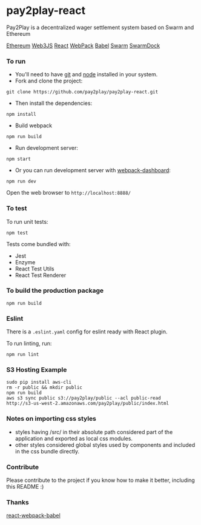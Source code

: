 # pay2play-react
Pay2Play is a decentralized wager settlement system based on Swarm and Ethereum

[Ethereum](http://ethereum.org)
[Web3JS](http://web3js.readthedocs.io/en/1.0/)
[React](https://facebook.github.io/react/)
[WebPack](http://webpack.github.io/)
[Babel](https://babeljs.io/)
[Swarm](http://swarm-gateways.net)
[SwarmDock](http://swarmdock.com)

### To run

* You'll need to have [git](https://git-scm.com/) and [node](https://nodejs.org/en/) installed in your system.
* Fork and clone the project:

```
git clone https://github.com/pay2play/pay2play-react.git
```

* Then install the dependencies:

```
npm install
```

* Build webpack

```
npm run build
```

* Run development server:

```
npm start
```

* Or you can run development server with [webpack-dashboard](https://github.com/FormidableLabs/webpack-dashboard):

```
npm run dev
```

Open the web browser to `http://localhost:8888/`

### To test
To run unit tests:

```
npm test
```

Tests come bundled with:

* Jest
* Enzyme
* React Test Utils
* React Test Renderer

### To build the production package

```
npm run build
```

### Eslint
There is a `.eslint.yaml` config for eslint ready with React plugin.

To run linting, run:

```
npm run lint
```

### S3 Hosting Example

```
sudo pip install aws-cli
rm -r public && mkdir public
npm run build
aws s3 sync public s3://pay2play/public --acl public-read
http://s3-us-west-2.amazonaws.com/pay2play/public/index.html
```


### Notes on importing css styles
* styles having /src/ in their absolute path considered part of the application and exported as local css modules.
* other styles considered global styles used by components and included in the css bundle directly.

### Contribute
Please contribute to the project if you know how to make it better, including this README :)

### Thanks
[react-webpack-babel](https://github.com/alicoding/react-webpack-babel.git)

